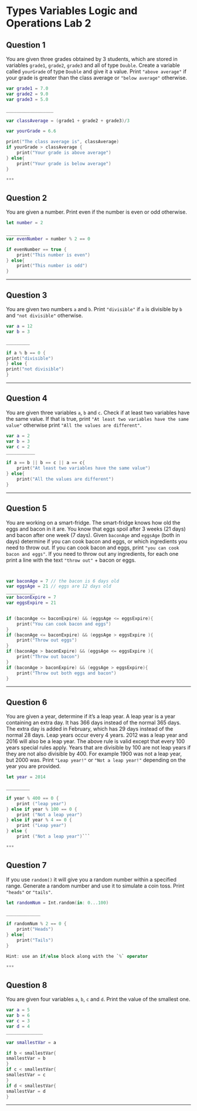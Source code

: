 # Types Variables Logic and Operations Lab 2


## Question 1

You are given three grades obtained by 3 students, which are stored in variables `grade1`, `grade2`, `grade3` and all of type `Double`.
Create a variable called `yourGrade` of type `Double` and give it a value.
Print `"above average"` if your grade is greater than the class average or `"below average"` otherwise.

```swift
var grade1 = 7.0
var grade2 = 9.0
var grade3 = 5.0

__________________

var classAverage = (grade1 + grade2 + grade3)/3

var yourGrade = 6.6

print("The class average is", classAverage)
if yourGrade > classAverage {
    print("Your grade is above average")
} else{
    print("Your grade is below average")
}

***
```
## Question 2

You are given a number. Print even if the number is even or odd otherwise.

```swift
let number = 2

_________
var evenNumber = number % 2 == 0

if evenNumber == true {
    print("This number is even")
} else{
    print("This number is odd")
}

```

***
## Question 3

You are given two numbers `a` and `b`. Print `"divisible"` if `a` is divisible by `b` and `"not divisible"` otherwise.

```swift
var a = 12
var b = 3

_________

if a % b == 0 {
print("divisible")
} else {
print("not divisible")
}
```

***
## Question 4

You are given three variables `a`, `b` and `c`. Check if at least two variables have the same value. If that is true, print `"At least two variables have the same value"` otherwise print `"All the values are different"`.

```swift
var a = 2
var b = 3
var c = 2
___________

if a == b || b == c || a == c{
    print("At least two variables have the same value")
} else{
    print("All the values are different")
}

```

***
## Question 5

You are working on a smart-fridge. The smart-fridge knows how old the eggs and bacon in it are. You know that eggs spoil after 3 weeks (21 days) and bacon after one week (7 days). Given `baconAge` and `eggsAge` (both in days) determine if you can cook bacon and eggs, or which ingredients you need to throw out. If you can cook bacon and eggs, print `"you can cook bacon and eggs"`. If you need to throw out any ingredients, for each one print a line with the text `"throw out"` + bacon or eggs.

```swift


var baconAge = 7 // the bacon is 6 days old
var eggsAge = 21 // eggs are 12 days old
___________
var baconExpire = 7
var eggsExpire = 21


if (baconAge <= baconExpire) && (eggsAge <= eggsExpire){
    print("You can cook bacon and eggs")
}
if (baconAge <= baconExpire) && (eggsAge > eggsExpire ){
    print("Throw out eggs")
}
if (baconAge > baconExpire) && (eggsAge <= eggsExpire ){
    print("Throw out bacon")
}
if (baconAge > baconExpire) && (eggsAge > eggsExpire){
    print("Throw out both eggs and bacon")
}

```

***
## Question 6

You are given a year, determine if it’s a leap year. A leap year is a year containing an extra day. It has 366 days instead of the normal 365 days. The extra day is added in February, which has 29 days instead of the normal 28 days. Leap years occur every 4 years. 2012 was a leap year and 2016 will also be a leap year.
The above rule is valid except that every 100 years special rules apply. Years that are divisible by 100 are not leap years if they are not also divisible by 400. For example 1900 was not a leap year, but 2000 was. Print `"Leap year!"` or `"Not a leap year!"` depending on the year you are provided.

```swift
let year = 2014

_________

if year % 400 == 0 {
    print ("leap year")
} else if year % 100 == 0 {
    print ("Not a leap year")
} else if year % 4 == 0 {
    print ("Leap year")
} else {
    print ("Not a leap year")```

***
```
## Question 7

If you use `random()` it will give you a random number within a specified range. Generate a random number and use it to simulate a coin toss. Print `"heads"` or `"tails"`.

```swift
let randomNum = Int.random(in: 0...100)

_____________

if randomNum % 2 == 0 {
    print("Heads")
} else{
    print("Tails")
}

Hint: use an if/else block along with the `%` operator

***
```
## Question 8

You are given four variables `a`, `b`, `c` and `d`. Print the value of the smallest one.

```swift
var a = 5
var b = 6
var c = 3
var d = 4
______________

var smallestVar = a

if b < smallestVar{
smallestVar = b
}
if c < smallestVar{
smallestVar = c
}
if d < smallestVar{
smallestVar = d
}

```

***
